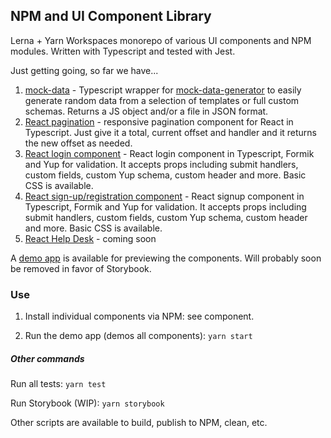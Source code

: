 ## NPM and UI Component Library

Lerna + Yarn Workspaces monorepo of various UI components and NPM modules. Written with Typescript and tested with Jest.

Just getting going, so far we have...

1. [mock-data](https://github.com/unleashit/npm-library/tree/master/packages/mockData) - Typescript wrapper for [mock-data-generator](https://github.com/danibram/mocker-data-generator) to easily generate random data from a selection of templates or full custom schemas. Returns a JS object and/or a file in JSON format.
2. [React pagination](https://github.com/unleashit/npm-library/tree/master/packages/pagination) - responsive pagination component for React in Typescript. Just give it a total, current offset and handler and it returns the new offset as needed.
3. [React login component](https://github.com/unleashit/npm-library/tree/master/packages/login) - React login component in Typescript, Formik and Yup for validation. It accepts props including submit handlers, custom fields, custom Yup schema, custom header and more. Basic CSS is available.
4. [React sign-up/registration component](https://github.com/unleashit/npm-library/tree/master/packages/signup) - React signup component in Typescript, Formik and Yup for validation. It accepts props including submit handlers, custom fields, custom Yup schema, custom header and more. Basic CSS is available.
5. [React Help Desk](https://github.com/unleashit/npm-library) - coming soon

A [demo app](https://github.com/unleashit/npm-library/tree/master/packages/demos) is available for previewing the components. Will probably soon be removed in favor of Storybook.

### Use

1. Install individual components via NPM: see component.

2. Run the demo app (demos all components): `yarn start`

##### Other commands

Run all tests: `yarn test`

Run Storybook (WIP): `yarn storybook`

Other scripts are available to build, publish to NPM, clean, etc.
